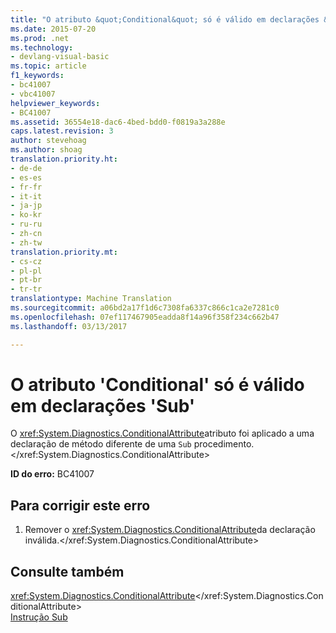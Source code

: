 ```yaml
---
title: "O atributo &quot;Conditional&quot; só é válido em declarações &quot;Sub&quot; | Documentos do Microsoft"
ms.date: 2015-07-20
ms.prod: .net
ms.technology:
- devlang-visual-basic
ms.topic: article
f1_keywords:
- bc41007
- vbc41007
helpviewer_keywords:
- BC41007
ms.assetid: 36554e18-dac6-4bed-bdd0-f0819a3a288e
caps.latest.revision: 3
author: stevehoag
ms.author: shoag
translation.priority.ht:
- de-de
- es-es
- fr-fr
- it-it
- ja-jp
- ko-kr
- ru-ru
- zh-cn
- zh-tw
translation.priority.mt:
- cs-cz
- pl-pl
- pt-br
- tr-tr
translationtype: Machine Translation
ms.sourcegitcommit: a06bd2a17f1d6c7308fa6337c866c1ca2e7281c0
ms.openlocfilehash: 07ef117467905eadda8f14a96f358f234c662b47
ms.lasthandoff: 03/13/2017

---
```

# <a name="attribute-39conditional39-is-only-valid-on-39sub39-declarations"></a>O atributo 'Conditional' só é válido em declarações 'Sub'
O <xref:System.Diagnostics.ConditionalAttribute>atributo foi aplicado a uma declaração de método diferente de uma `Sub` procedimento.</xref:System.Diagnostics.ConditionalAttribute>  
  
 **ID do erro:** BC41007  
  
## <a name="to-correct-this-error"></a>Para corrigir este erro  
  
1.  Remover o <xref:System.Diagnostics.ConditionalAttribute>da declaração inválida.</xref:System.Diagnostics.ConditionalAttribute>  
  
## <a name="see-also"></a>Consulte também  
 <xref:System.Diagnostics.ConditionalAttribute></xref:System.Diagnostics.ConditionalAttribute>   
 [Instrução Sub](../../visual-basic/language-reference/statements/sub-statement.md)

